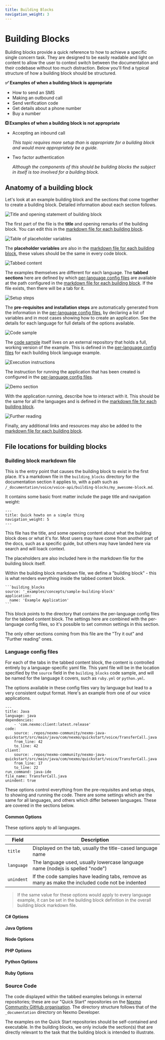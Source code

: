 ```yaml
---
title: Building Blocks
navigation_weight: 3
---
```


# Building Blocks

Building blocks provide a quick reference to how to achieve a specific single concern task. They are designed to be easily readable and light on content to allow the user to context switch between the documentation and their codebase without too much distraction. Below you'll find a typical structure of how a building block should be structured.

**✅ Examples of when a building block is appropriate**

- How to send an SMS
- Making an outbound call
- Send verification code
- Get details about a phone number
- Buy a number

**❎ Examples of when a building block is not appropriate**

- Accepting an inbound call

    *This topic requires more setup than is appropriate for a building block and would more appropriately be a guide.*

- Two factor authentication

    *Although the components of this should be building blocks the subject in itself is too involved for a building block.*

## Anatomy of a building block

Let's look at an example building block and the sections that come together to create a building block.  Detailed information about each section follows.

![Title and opening statement of building block](/assets/images/contributing/bb-opening-border.png)

The first part of the file is the **title** and opening remarks of the building block.  You can edit this in the [markdown file for each building block](#building-block-markdown-file).

![Table of placeholder variables](/assets/images/contributing/bb-placeholders-border.png)

The **placeholder variables** are also in the [markdown file for each building block](#building-block-markdown-file), these values should be the same in every code block.

![Tabbed content](/assets/images/contributing/bb-tabbed-examples-border.png)

The examples themselves are different for each language.  The **tabbed sections** here are defined by which [per-language config files](#language-config-files) are available at the path configured in the [markdown file for each building block](#building-block-markdown-file).  If the file exists, then there will be a tab for it.

![Setup steps](/assets/images/contributing/bb-prereqs-border.png)

The **pre-requisites and installation steps** are automatically generated from the information in the [per-language config files](#language-config-files), by declaring a list of variables and in most cases showing how to create an application.  See the details for each language for full details of the options available.

![Code sample](/assets/images/contributing/bb-write-the-code-border.png)

The [code sample](#source-code) itself lives on an external repository that holds a full, working version of the example.  This is defined in the [per-language config files](#language-config-files) for each building block language example.

![Execution instructions](/assets/images/contributing/bb-run-the-code-border.png)

The instruction for running the application that has been created is configured in the [per-language config files](#language-config-files).

![Demo section](/assets/images/contributing/bb-try-it-out-border.png)

With the application running, describe how to interact with it.  This should be the same for all the languages and is defined in the [markdown file for each building block](#building-block-markdown-file).

![Further reading](/assets/images/contributing/bb-further-reading-border.png)

Finally, any additional links and resources may also be added to the [markdown file for each building block](#building-block-markdown-file). 


## File locations for building blocks

### Building block markdown file

This is the entry point that causes the building block to exist in the first place.  It's a markdown file in the `building_blocks` directory for the documentation section it applies to, with a path such as `/_documentation/voice/voice-api/building-blocks/my_awesome-block.md`.

It contains some basic front matter include the page title and navigation weight:

```
---
title: Quick howto on a simple thing
navigation_weight: 5
---
```

This file has the title, and some opening content about what the building block does or what it's for.  Most users may have come from another part of the docs, such as a specific guide, but others may have landed here via search and will loack context.

The placeholders are also included here in the markdown file for the building block itself.

Within the building block markdown file, we define a "building block" - this is what renders everything inside the tabbed content block.

````
```building_blocks
source: '_examples/concepts/sample-building-block'
application:
  name: 'Example Application'
```
````

This block points to the directory that contains the per-language config files for the tabbed content block.  The settings here are combined with the per-language config files, so it's possible to set common settings in this section.

The only other sections coming from this file are the "Try it out" and "Further reading" ones.

### Language config files

For each of the tabs in the tabbed content block, the content is controlled entirely by a language-specific yaml file.  This yaml file will be in the location specified by the `source` field in the `building_blocks` code sample, and will be named for the language it covers, such as `ruby.yml` or `python.yml`.

The options available in these config files vary by language but lead to a very consistent output format.  Here's an example from one of our voice applications.

```
---
title: Java
language: java
dependencies:
    - 'com.nexmo:client:latest.release'
code:
    source: .repos/nexmo-community/nexmo-java-quickstart/src/main/java/com/nexmo/quickstart/voice/TransferCall.java
    from_line: 42
    to_line: 42
client:
    source: .repos/nexmo-community/nexmo-java-quickstart/src/main/java/com/nexmo/quickstart/voice/TransferCall.java
    from_line: 17
    to_line: 22
run_command: java-ide
file_name: TransferCall.java
unindent: true
```

These options control everything from the pre-requisites and setup steps, to showing and running the code.  There are some settings which are the same for all languages, and others which differ between languages.  These are covered in the sections below.

#### Common Options

These options apply to all languages.

Field | Description 
-- | -- 
`title` | Displayed on the tab, usually the title-cased language name
`language` | The language used, usually lowercase language name (nodejs is spelled "node")
`unindent` | If the code samples have leading tabs, remove as many as make the included code not be indented

> If the same value for these options would apply to every language example, it can be set in the building block definition in the overall building block markdown file.

#### C# Options

#### Java Options

#### Node Options

#### PHP Options

#### Python Options

#### Ruby Options

### Source Code

The code displayed within the tabbed examples belongs in external repositories; these are our "Quick Start" repositories on the [Nexmo Community GitHub organisation](https://github.com/nexmo-community).  The directory structure follows that of the `_documentation` directory on Nexmo Developer.

The examples on the Quick Start repositories should be self-contained and executable.  In the building blocks, we only include the section(s) that are directly relevant to the task that the building block is intended to illustrate.




